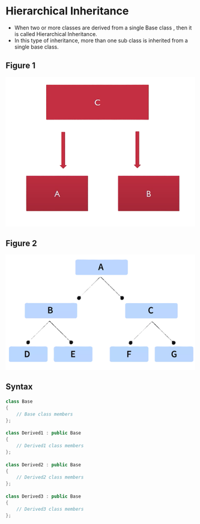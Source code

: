 # Hierarchical Inheritance

- When two or more classes are derived from a single Base class , then it is called Hierarchical Inheritance.
- In this type of inheritance, more than one sub class is inherited from a single base class.

## Figure 1

![Hierarchical Inheritance](https://github.com/Tayeb-Ahmed-TAS/Images/blob/d9f9fc3c051e90cfaa6631d03d77a352d0c5d744/Hierarchical%20Inheritance.png)

## Figure 2

![Hierarchical Inheritance](https://github.com/Tayeb-Ahmed-TAS/Images/blob/d9f9fc3c051e90cfaa6631d03d77a352d0c5d744/hierarchical-inheritance-in-cpp.png)

## Syntax

```cpp
class Base
{
    // Base class members
};

class Derived1 : public Base
{
    // Derived1 class members
};

class Derived2 : public Base
{
    // Derived2 class members
};

class Derived3 : public Base
{
    // Derived3 class members
};
```
